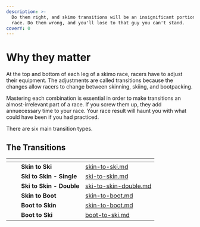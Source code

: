 ```yaml
---
description: >-
  Do them right, and skimo transitions will be an insignificant portion of your
  race. Do them wrong, and you'll lose to that guy you can't stand.
coverY: 0
---
```


# Why they matter

At the top and bottom of each leg of a skimo race, racers have to adjust their equipment. The adjustments are called transitions because the changes allow racers to change between skinning, skiing, and bootpacking.

Mastering each combination is essential in order to make transitions an almost-irrelevant part of a race. If you screw them up, they add annuecessary time to your race. Your race result will haunt you with what could have been if you had practiced.

There are six main transition types.

## The Transitions

<table data-view="cards"><thead><tr><th></th><th></th><th></th><th data-hidden data-card-target data-type="content-ref"></th></tr></thead><tbody><tr><td><strong></strong></td><td></td><td><strong>Skin to Ski</strong></td><td><a href="what-to-practice/skin-to-ski.md">skin-to-ski.md</a></td></tr><tr><td></td><td></td><td><strong>Ski to Skin - Single</strong></td><td><a href="what-to-practice/ski-to-skin.md">ski-to-skin.md</a></td></tr><tr><td></td><td></td><td><strong>Ski to Skin - Double</strong></td><td><a href="what-to-practice/ski-to-skin-double.md">ski-to-skin-double.md</a></td></tr><tr><td></td><td></td><td><strong>Skin to Boot</strong></td><td><a href="what-to-practice/skin-to-boot.md">skin-to-boot.md</a></td></tr><tr><td></td><td></td><td><strong>Boot to Skin</strong></td><td><a href="what-to-practice/skin-to-boot.md">skin-to-boot.md</a></td></tr><tr><td></td><td></td><td><strong>Boot to Ski</strong></td><td><a href="what-to-practice/boot-to-ski.md">boot-to-ski.md</a></td></tr></tbody></table>
